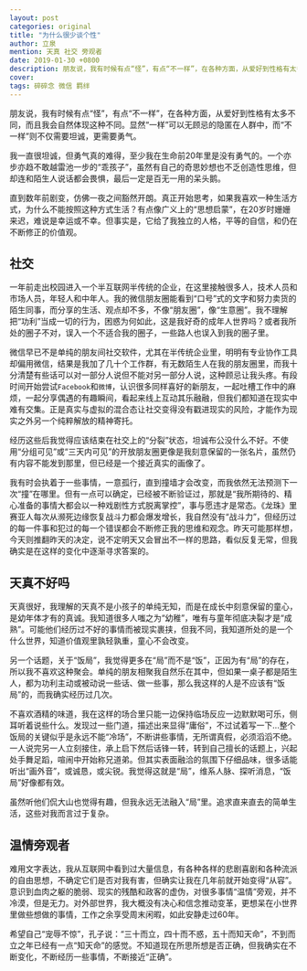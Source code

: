 ```yaml
---
layout: post
categories: original
title: "为什么很少谈个性"
author: 立泉
mention: 天真 社交 旁观者
date: 2019-01-30 +0800
description: 朋友说，我有时候有点“怪”，有点“不一样”，在各种方面，从爱好到性格有太多不同，而且我会自然体现这种不同。显然“一样”可以无顾忌的隐匿在人群中，而“不一样”则不仅需要坦诚，更需要勇气。
cover: 
tags: 碎碎念 微信 羁绊
---
```


朋友说，我有时候有点“怪”，有点“不一样”，在各种方面，从爱好到性格有太多不同，而且我会自然体现这种不同。显然“一样”可以无顾忌的隐匿在人群中，而“不一样”则不仅需要坦诚，更需要勇气。

我一直很坦诚，但勇气真的难得，至少我在生命前20年里是没有勇气的。一个亦步亦趋不敢越雷池一步的“乖孩子”，虽然有自己的奇思妙想也不乏创造性思维，但却连和陌生人说话都会畏惧，最后一定是百无一用的呆头鹅。

直到数年前剧变，仿佛一夜之间豁然开朗。真正开始思考，如果我喜欢一种生活方式，为什么不能按照这种方式生活？有点像广义上的“思想启蒙”，在20岁时姗姗来迟，难说是幸运或不幸。但事实是，它给了我独立的人格，平等的自信，和仍在不断修正的价值观。

## 社交

一年前走出校园进入一个半互联网半传统的企业，在这里接触很多人，技术人员和市场人员，年轻人和中年人。我的微信朋友圈能看到“口号”式的文字和努力卖货的陌生同事，而分享的生活、观点却不多，不像“朋友圈”，像“生意圈”。我不理解把“功利”当成一切的行为，困惑为何如此，这是我好奇的成年人世界吗？或者我所处的圈子不对，误入一个不适合我的圈子，一些路人也误入到我的圈子里。

微信早已不是单纯的朋友间社交软件，尤其在半传统企业里，明明有专业协作工具却偏用微信，结果是我加了几十个工作群，有无数陌生人在我的朋友圈里，而我十分清楚有些话可以对一部分人说但不能对另一部分人说，这种顾忌让我头疼。有段时间开始尝试`Facebook`和`微博`，认识很多同样喜好的新朋友，一起吐槽工作中的麻烦，一起分享偶遇的有趣瞬间，看起来线上互动其乐融融，但我们都知道在现实中难有交集。正是真实与虚拟的混合态让社交变得没有戳进现实的风险，才能作为现实之外另一个纯粹解放的精神寄托。

经历这些后我觉得应该结束在社交上的“分裂”状态，坦诚布公没什么不好。不使用“分组可见”或“三天内可见”的开放朋友圈更像是我刻意保留的一张名片，虽然仍有内容不能发到那里，但已经是一个接近真实的画像了。

我有时会执着于一些事情，一意孤行，直到撞墙才会改变，而我依然无法预测下一次“撞”在哪里。但有一点可以确定，已经被不断验证过，那就是“我所期待的、精心准备的事情大都会以一种戏剧性方式脱离掌控”，事与愿违才是常态。《龙珠》里赛亚人每次从濒死边缘恢复战斗力都会爆发增长，我自然没有“战斗力”，但经历过的每一件事和犯过的每一个错误都会不断修正我的思维和观念。昨天可能那样想，今天则推翻昨天的决定，说不定明天又会冒出不一样的思路，看似反复无常，但我确实是在这样的变化中逐渐寻求答案的。

## 天真不好吗

天真很好，我理解的天真不是小孩子的单纯无知，而是在成长中刻意保留的童心，是幼年体才有的真诚。我知道很多人嗤之为“幼稚”，唯有与童年彻底决裂才是“成熟”。可能他们经历过不好的事情而被现实裹挟，但我不同，我知道所处的是一个什么世界，知道价值观里孰轻孰重，童心不会改变。

另一个话题，关于“饭局”，我觉得更多在“局”而不是“饭”，正因为有“局”的存在，所以我不喜欢这种聚会。单纯的朋友相聚我自然乐在其中，但如果一桌子都是陌生人，都为功利主动或被动说一些话、做一些事，那么我这样的人是不应该有“饭局”的，而我确实经历过几次。

不喜欢酒精的味道，我在这样的场合里只能一边保持临场反应一边默默喝可乐，侧耳听着说些什么。发现过一些门道，描述出来显得“庸俗”，不过试着写一下...整个饭局的关键似乎是永远不能“冷场”，不断讲些事情，无所谓真假，必须滔滔不绝。一人说完另一人立刻接住，承上启下然后话锋一转，转到自己擅长的话题上，兴起处手舞足蹈，喧闹中开始称兄道弟。但其实表面融洽的氛围下仔细品味，很多话能听出“画外音”，或诚恳，或尖锐。我觉得这就是“局”，维系人脉、探听消息，“饭局”好像都有效。

虽然听他们侃大山也觉得有趣，但我永远无法融入“局”里。追求直来直去的简单生活，这些对我而言过于复杂。

## 温情旁观者

难用文字表达，我从互联网中看到过大量信息，有各种各样的悲剧喜剧和各种流派的自由思想，不确定它们是否对我有害，但确实让我在几年前就开始变得“从容”。意识到血肉之躯的脆弱、现实的残酷和政客的虚伪，对很多事情“温情”旁观，并不冷漠，但是无力。对外部世界，我大概没有决心和信念推动变革，更想呆在小世界里做些想做的事情，工作之余享受周末闲暇，如此安静走过60年。

希望自己“宠辱不惊”，孔子说：“三十而立，四十而不惑，五十而知天命”，不到而立之年已经有一点“知天命”的感觉。不知道现在所思所想是否正确，但我确实在不断变化，不断经历一些事情，不断接近“正确”。